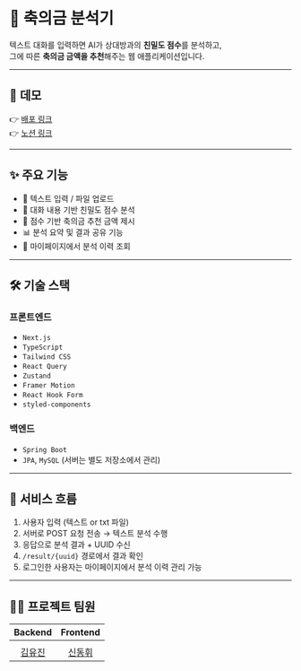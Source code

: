 # 🎁 축의금 분석기

텍스트 대화를 입력하면 AI가 상대방과의 **친밀도 점수**를 분석하고,  
그에 따른 **축의금 금액을 추천**해주는 웹 애플리케이션입니다.  

---

## 📸 데모

👉 [배포 링크](https://weddinggiftai.online/)  
👉 [노션 링크](https://www.notion.so/1d5d67feba0a80cf9985f8b34e2b7189?pvs=4)  

---

## ✨ 주요 기능

- 📄 텍스트 입력 / 파일 업로드
- 🧠 대화 내용 기반 친밀도 점수 분석
- 💸 점수 기반 축의금 추천 금액 제시
- 📊 분석 요약 및 결과 공유 기능
- 📁 마이페이지에서 분석 이력 조회

---

## 🛠 기술 스택

### 프론트엔드
- `Next.js`
- `TypeScript`
- `Tailwind CSS`
- `React Query`
- `Zustand`
- `Framer Motion`
- `React Hook Form`
- `styled-components`

### 백엔드
- `Spring Boot`
- `JPA`, `MySQL` (서버는 별도 저장소에서 관리)

---

## 🧭 서비스 흐름

1. 사용자 입력 (텍스트 or txt 파일)
2. 서버로 POST 요청 전송 → 텍스트 분석 수행
3. 응답으로 분석 결과 + UUID 수신
4. `/result/{uuid}` 경로에서 결과 확인
5. 로그인한 사용자는 마이페이지에서 분석 이력 관리 가능

---
## 💁‍♂️ 프로젝트 팀원
|Backend|Frontend|
|:---:|:---:|
| ![]() | ![]() |
|[김유진](https://github.com/yujini-kim)|[신동휘](https://github.com/tonghwi)|